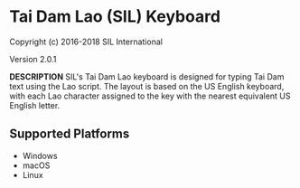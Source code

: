 Tai Dam Lao (SIL) Keyboard
=====================

Copyright (c) 2016-2018 SIL International

Version 2.0.1

__DESCRIPTION__
SIL's Tai Dam Lao keyboard is designed for typing Tai Dam text using the Lao script. The layout is based on the US English keyboard, with each Lao character assigned to the key with the nearest equivalent US English letter.

Supported Platforms
-------------------
 * Windows
 * macOS
 * Linux
